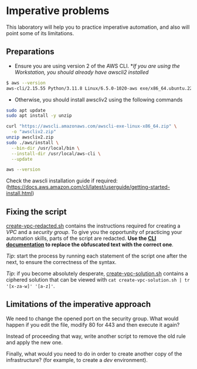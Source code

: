 # Imperative problems

This laboratory will help you to practice imperative automation, and
also will point some of its limitations.

## Preparations

* Ensure you are using version 2 of the AWS CLI. **If you are using the Workstation, you should already have awscli2 installed*

```bash
$ aws --version
aws-cli/2.15.55 Python/3.11.8 Linux/6.5.0-1020-aws exe/x86_64.ubuntu.22
```

- Otherwise, you should install awscliv2 using the following commands

```bash
sudo apt update
sudo apt install -y unzip

curl "https://awscli.amazonaws.com/awscli-exe-linux-x86_64.zip" \
  -o "awscliv2.zip"
unzip awscliv2.zip
sudo ./aws/install \
  --bin-dir /usr/local/bin \
  --install-dir /usr/local/aws-cli \
  --update

aws --version
```
Check the awscli installation guide if required: (https://docs.aws.amazon.com/cli/latest/userguide/getting-started-install.html)

## Fixing the script

[create-vpc-redacted.sh](./create-vpc-redacted.sh) contains the instructions required
for creating a *VPC* and a *security group*. To give you the opportunity of practicing
your automation skills, parts of the script are redacted. **Use the
[CLI documentation](https://awscli.amazonaws.com/v2/documentation/api/latest/reference/ec2/index.html#cli-aws-ec2)
to replace the obfuscated text with the correct one**.

*Tip*: start the process by running each statement of the script one after
the next, to ensure the correctness of the syntax.

*Tip*: if you become absolutely desperate,
[create-vpc-solution.sh](./create-vpc-solution.sh) contains a ciphered
solution that can be viewed with 
`cat create-vpc-solution.sh | tr '[x-za-w]' '[a-z]'`.

## Limitations of the imperative approach

We need to change the opened port on the security group. What would happen
if you edit the file, modify 80 for 443 and then execute it again?

Instead of proceeding that way, write another script to remove the old
rule and apply the new one.

Finally, what would you need to do in order to create another copy of
the infrastructure? (for example, to create a *dev* environment).
